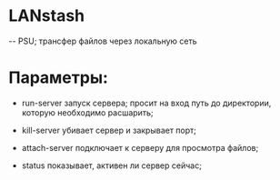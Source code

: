 # LANstash
-- PSU; трансфер файлов через локальную сеть

# Параметры:

- run-server
запуск сервера;
просит на вход путь до директории, которую необходимо расшарить;

- kill-server
убивает сервер и закрывает порт;

- attach-server
подключает к серверу для просмотра файлов;

- status
показывает, активен ли сервер сейчас;
